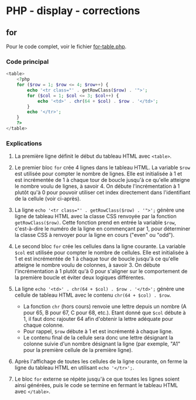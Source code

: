 # PHP - display - corrections

## for

Pour le code complet, voir le fichier [for-table.php](./for-table.php).

### Code principal

```php
<table>
    <?php
    for ($row = 1; $row <= 4; $row++) {
        echo '<tr class="' . getRowClass($row) . '">';
        for ($col = 1; $col <= 3; $col++) {
            echo '<td>' . chr(64 + $col) . $row . '</td>';
        }
        echo '</tr>';
    }
    ?>
</table>
```

### Explications

1. La première ligne définit le début du tableau HTML avec `<table>`.

2. Le premier bloc `for` crée 4 lignes dans le tableau HTML. La variable `$row` est utilisée pour compter le nombre de lignes. Elle est initialisée à 1 et est incrémentée de 1 à chaque tour de boucle jusqu'à ce qu'elle atteigne le nombre voulu de lignes, à savoir 4. On débute l'incrémentation à 1 plutôt qu'à 0 pour pouvoir utiliser cet index directement dans l'identifiant de la cellule (voir ci-après).

3. La ligne `echo '<tr class="' . getRowClass($row) . '">';` génère une ligne de tableau HTML avec la classe CSS renvoyée par la fonction `getRowClass($row)`. Cette fonction prend en entrée la variable `$row`, c'est-à-dire le numéro de la ligne en commençant par 1, pour déterminer la classe CSS à renvoyer pour la ligne en cours ("even" ou "odd").

4. Le second bloc `for` crée les cellules dans la ligne courante. La variable `$col` est utilisée pour compter le nombre de cellules. Elle est initialisée à 1 et est incrémentée de 1 à chaque tour de boucle jusqu'à ce qu'elle atteigne le nombre voulu de colonnes, à savoir 3. On débute l'incrémentation à 1 plutôt qu'à 0 pour s'aligner sur le comportement de la première boucle et éviter deux logiques différentes.

5. La ligne `echo '<td>' . chr(64 + $col) . $row . '</td>';` génère une cellule de tableau HTML avec le contenu `chr(64 + $col) . $row`. 
    - La fonction `chr` (hors cours) renvoie une lettre depuis un nombre (A pour 65, B pour 67, C pour 68, etc.). Etant donné que `$col` débute à 1, il faut donc rajouter 64 afin d'obtenir la lettre adéquate pour chaque colonne. 
    - Pour rappel, `$row` débute à 1 et est incrémenté à chaque ligne.
    - Le contenu final de la cellule sera donc une lettre désignant la colonne suivie d'un nombre désignant la ligne (par exemple, "A1" pour la première cellule de la première ligne).

6. Après l'affichage de toutes les cellules de la ligne courante, on ferme la ligne du tableau HTML en utilisant `echo '</tr>';`.

7. Le bloc `for` externe se répète jusqu'à ce que toutes les lignes soient ainsi générées, puis le code se termine en fermant le tableau HTML avec `</table>`.

